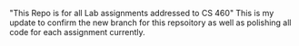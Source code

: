 "This Repo is for all Lab assignments addressed to CS 460" 
This is my update to confirm the new branch for this repsoitory as well as polishing all code for each 
assignment currently.
